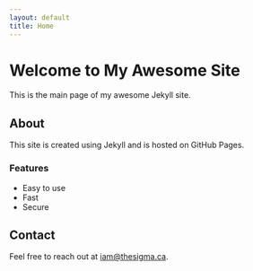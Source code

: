 ```yaml
---
layout: default
title: Home
---
```


# Welcome to My Awesome Site

This is the main page of my awesome Jekyll site.

## About

This site is created using Jekyll and is hosted on GitHub Pages.

### Features

- Easy to use
- Fast
- Secure

## Contact

Feel free to reach out at [iam@thesigma.ca](mailto:iam@thesigma.ca).
